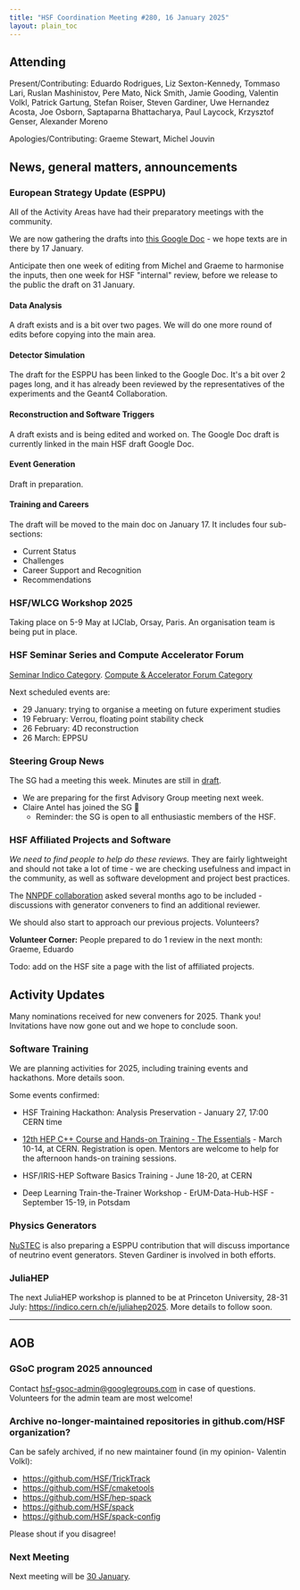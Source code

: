 ```yaml
---
title: "HSF Coordination Meeting #280, 16 January 2025"
layout: plain_toc
---
```


## Attending

Present/Contributing: Eduardo Rodrigues, Liz Sexton-Kennedy, Tommaso Lari, Ruslan Mashinistov, Pere Mato, Nick Smith, Jamie Gooding, Valentin Volkl, Patrick Gartung, Stefan Roiser, Steven Gardiner, Uwe Hernandez Acosta, Joe Osborn, Saptaparna Bhattacharya, Paul Laycock, Krzysztof Genser, Alexander Moreno

Apologies/Contributing: Graeme Stewart, Michel Jouvin

## News, general matters, announcements

### European Strategy Update (ESPPU)

All of the Activity Areas have had their preparatory meetings with the community.

We are now gathering the drafts into [this Google Doc](https://docs.google.com/document/d/1dTUBTlerXHjrKO37hAuK1MednfukOxvkCSnq0HrnPOM/edit?usp=sharing) - we hope texts are in there by 17 January.

Anticipate then one week of editing from Michel and Graeme to harmonise the inputs, then one week for HSF "internal" review, before we release to the public the draft on 31 January.

#### Data Analysis

A draft exists and is a bit over two pages. We will do one more round of edits before copying into the main area.

#### Detector Simulation

The draft for the ESPPU has been linked to the Google Doc. It's a bit over 2 pages long, and it has already been reviewed by the representatives of the experiments and the Geant4 Collaboration.

#### Reconstruction and Software Triggers

A draft exists and is being edited and worked on. The Google Doc draft is currently linked in the main HSF draft Google Doc.

#### Event Generation

Draft in preparation.

#### Training and Careers

The draft will be moved to the main doc on January 17. It includes four sub-sections:

- Current Status
- Challenges
- Career Support and Recognition
- Recommendations

### HSF/WLCG Workshop 2025

Taking place on 5-9 May at IJClab, Orsay, Paris. An organisation team is being put in place.

### HSF Seminar Series and Compute Accelerator Forum

[Seminar Indico Category](https://indico.cern.ch/category/18810/).
[Compute & Accelerator Forum Category](https://indico.cern.ch/category/12741/)

Next scheduled events are:

- 29 January: trying to organise a meeting on future experiment studies
- 19 February: Verrou, floating point stability check
- 26 February: 4D reconstruction
- 26 March: EPPSU

### Steering Group News

The SG had a meeting this week. Minutes are still in [draft](https://cernbox.cern.ch/s/TgTp9GuOGhROfIi).

- We are preparing for the first Advisory Group meeting next week.
- Claire Antel has joined the SG 🙏
    - Reminder: the SG is open to all enthusiastic members of the HSF.

### HSF Affiliated Projects and Software

*We need to find people to help do these reviews.* They are fairly lightweight and should not take a lot of time - we are checking usefulness and impact in the community, as well as software development and project best practices.

The [NNPDF collaboration](https://github.com/NNPDF) asked several months ago to be included - discussions with generator conveners to find an additional reviewer.

We should also start to approach our previous projects. Volunteers?

**Volunteer Corner:** People prepared to do 1 review in the next month: Graeme, Eduardo

Todo: add on the HSF site a page with the list of affiliated projects.

## Activity Updates

Many nominations received for new conveners for 2025. Thank you! Invitations have now gone out and we hope to conclude soon.

### Software Training

We are planning activities for 2025, including training events and hackathons. More details soon.

Some events confirmed:

- HSF Training Hackathon: Analysis Preservation - January 27,  17:00 CERN time

- [12th HEP C++ Course and Hands-on Training - The Essentials](https://indico.cern.ch/event/1477096/) - March 10-14, at CERN. Registration is open. Mentors are welcome to help for the afternoon hands-on training sessions.

- HSF/IRIS-HEP Software Basics Training - June 18-20, at CERN

- Deep Learning Train-the-Trainer Workshop - ErUM-Data-Hub-HSF - September 15-19, in Potsdam
 
### Physics Generators

[NuSTEC](https://nustec.fnal.gov) is also preparing a ESPPU contribution that will discuss importance of neutrino event generators. Steven Gardiner is involved in both efforts.

### JuliaHEP

The next JuliaHEP workshop is planned to be at Princeton University, 28-31 July: <https://indico.cern.ch/e/juliahep2025>. More details to follow soon.

---

## AOB

### GSoC program 2025 announced

Contact [hsf-gsoc-admin@googlegroups.com](mailto:hsf-gsoc-admin@googlegroups.com) in case of questions.
Volunteers for the admin team are most welcome!

### Archive no-longer-maintained repositories in github.com/HSF organization?

Can be safely archived, if no new maintainer found (in my opinion- Valentin Volkl):

- <https://github.com/HSF/TrickTrack>
- <https://github.com/HSF/cmaketools>
- <https://github.com/HSF/hep-spack>
- <https://github.com/HSF/spack>
- <https://github.com/HSF/spack-config>

Please shout if you disagree!

### Next Meeting

Next meeting will be [30 January](https://indico.cern.ch/event/1477045/).
